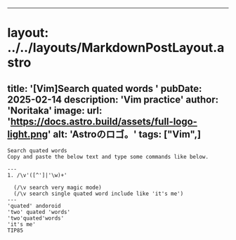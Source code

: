 
---
# layout: ../../layouts/MarkdownPostLayout.astro
title: '[Vim]Search quated words
'
pubDate: 2025-02-14
description: 'Vim practice'
author: 'Noritaka'
image:
    url: 'https://docs.astro.build/assets/full-logo-light.png'
    alt: 'Astroのロゴ。'
tags: ["Vim",]
---


```
Search quated words
Copy and paste the below text and type some commands like below.

---
1. /\v'([^']|'\w)+'

  (/\v search very magic mode)
  (/\v search single quated word include like 'it's me')
---
'quated' andoroid
'two' quated 'words'
'two'quated'words'
'it's me'
TIP85
```
